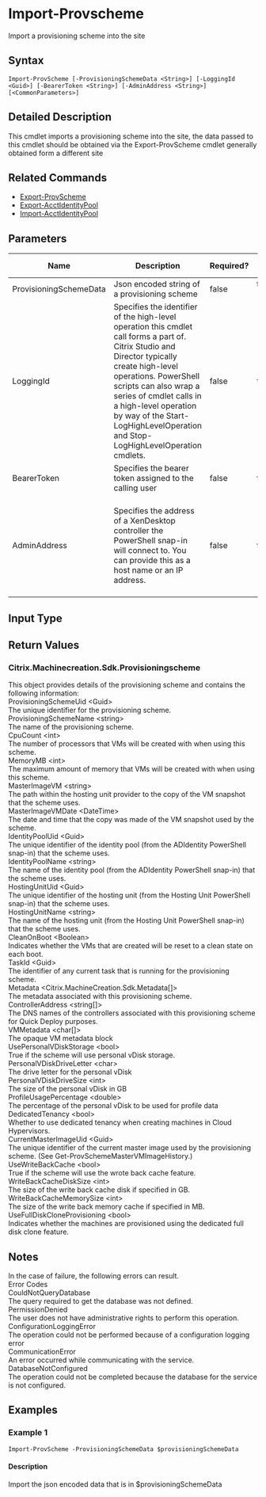 ﻿
# Import-Provscheme
Import a provisioning scheme into the site
## Syntax
```
Import-ProvScheme [-ProvisioningSchemeData <String>] [-LoggingId <Guid>] [-BearerToken <String>] [-AdminAddress <String>] [<CommonParameters>]
```
## Detailed Description
This cmdlet imports a provisioning scheme into the site, the data passed to this cmdlet should be obtained via the Export-ProvScheme cmdlet generally obtained form a different site


## Related Commands

* [Export-ProvScheme](./Export-ProvScheme/)
* [Export-AcctIdentityPool](./Export-AcctIdentityPool/)
* [Import-AcctIdentityPool](./Import-AcctIdentityPool/)
## Parameters
| Name   | Description | Required? | Pipeline Input | Default Value |
| --- | --- | --- | --- | --- |
| ProvisioningSchemeData | Json encoded string of a provisioning scheme | false | true (ByPropertyName) |  |
| LoggingId | Specifies the identifier of the high-level operation this cmdlet call forms a part of. Citrix Studio and Director typically create high-level operations. PowerShell scripts can also wrap a series of cmdlet calls in a high-level operation by way of the Start-LogHighLevelOperation and Stop-LogHighLevelOperation cmdlets. | false | false |  |
| BearerToken | Specifies the bearer token assigned to the calling user | false | false |  |
| AdminAddress | Specifies the address of a XenDesktop controller the PowerShell snap-in will connect to. You can provide this as a host name or an IP address. | false | false | Localhost. Once a value is provided by any cmdlet, this value becomes the default. |

## Input Type

### 

## Return Values

### Citrix.Machinecreation.Sdk.Provisioningscheme
This object provides details of the provisioning scheme and contains the following information:<br>    ProvisioningSchemeUid &lt;Guid&gt;<br>        The unique identifier for the provisioning scheme.<br>    ProvisioningSchemeName &lt;string&gt;<br>        The name of the provisioning scheme.<br>    CpuCount &lt;int&gt;<br>        The number of processors that VMs will be created with when using this scheme.<br>    MemoryMB &lt;int&gt;<br>        The maximum amount of memory that VMs will be created with when using this scheme.<br>    MasterImageVM &lt;string&gt;<br>        The path within the hosting unit provider to the copy of the VM snapshot that the scheme uses.<br>    MasterImageVMDate &lt;DateTime&gt;<br>        The date and time that the copy was made of the VM snapshot used by the scheme.<br>    IdentityPoolUid &lt;Guid&gt;<br>        The unique identifier of the identity pool (from the ADIdentity PowerShell snap-in) that the scheme uses.<br>    IdentityPoolName &lt;string&gt;<br>        The name of the identity pool (from the ADIdentity PowerShell snap-in) that the scheme uses.<br>    HostingUnitUid &lt;Guid&gt;<br>       The unique identifier of the hosting unit (from the Hosting Unit PowerShell snap-in) that the scheme uses.<br>    HostingUnitName &lt;string&gt;<br>       The name of the hosting unit (from the Hosting Unit PowerShell snap-in) that the scheme uses.<br>    CleanOnBoot &lt;Boolean&gt;<br>       Indicates whether the VMs that are created will be reset to a clean state on each boot.<br>    TaskId &lt;Guid&gt;<br>       The identifier of any current task that is running for the provisioning scheme.<br>    Metadata &lt;Citrix.MachineCreation.Sdk.Metadata\[\]&gt;<br>       The metadata associated with this provisioning scheme.<br>    ControllerAddress &lt;string\[\]&gt;<br>       The DNS names of the controllers associated with this provisioning scheme for Quick Deploy purposes.<br>    VMMetadata &lt;char\[\]&gt;<br>        The opaque VM metadata block<br>    UsePersonalVDiskStorage &lt;bool&gt;<br>        True if the scheme will use personal vDisk storage.<br>    PersonalVDiskDriveLetter &lt;char&gt;<br>        The drive letter for the personal vDisk<br>    PersonalVDiskDriveSize &lt;int&gt;<br>        The size of the personal vDisk in GB<br>    ProfileUsagePercentage &lt;double&gt;<br>        The percentage of the personal vDisk to be used for profile data<br>    DedicatedTenancy &lt;bool&gt;<br>        Whether to use dedicated tenancy when creating machines in Cloud Hypervisors.<br>    CurrentMasterImageUid &lt;Guid&gt;<br>        The unique identifier of the current master image used by the provisioning scheme. (See Get-ProvSchemeMasterVMImageHistory.)<br>    UseWriteBackCache &lt;bool&gt;<br>        True if the scheme will use the wrote back cache feature.<br>    WriteBackCacheDiskSize &lt;int&gt;<br>          The size of the write back cache disk if specified in GB.<br>    WriteBackCacheMemorySize &lt;int&gt;<br>          The size of the write back memory cache if specified in MB.<br>    UseFullDiskCloneProvisioning &lt;bool&gt;<br>          Indicates whether the machines are provisioned using the dedicated full disk clone feature.
## Notes
In the case of failure, the following errors can result.<br>    Error Codes<br>    CouldNotQueryDatabase<br>    The query required to get the database was not defined.<br>    PermissionDenied<br>    The user does not have administrative rights to perform this operation.<br>    ConfigurationLoggingError<br>    The operation could not be performed because of a configuration logging error<br>    CommunicationError<br>    An error occurred while communicating with the service.<br>    DatabaseNotConfigured<br>    The operation could not be completed because the database for the service is not configured.
## Examples

### Example 1
```
Import-ProvScheme -ProvisioningSchemeData $provisioningSchemeData
```
#### Description
Import the json encoded data that is in \$provisioningSchemeData

